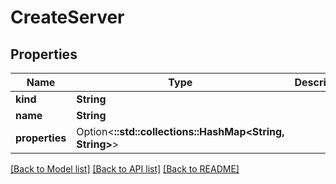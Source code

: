 # CreateServer

## Properties

Name | Type | Description | Notes
------------ | ------------- | ------------- | -------------
**kind** | **String** |  | 
**name** | **String** |  | 
**properties** | Option<**::std::collections::HashMap<String, String>**> |  | [optional]

[[Back to Model list]](../README.md#documentation-for-models) [[Back to API list]](../README.md#documentation-for-api-endpoints) [[Back to README]](../README.md)


